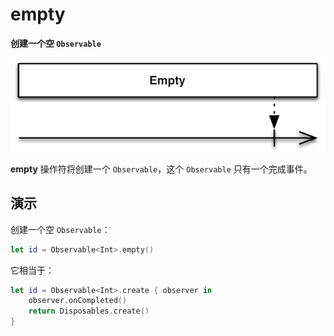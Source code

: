 # empty

**创建一个空 `Observable`**

![](../.gitbook/assets/empty.png)

**empty** 操作符将创建一个 `Observable`，这个 `Observable` 只有一个完成事件。

## 演示

创建一个空 `Observable`：

```swift
let id = Observable<Int>.empty()
```

它相当于：

```swift
let id = Observable<Int>.create { observer in
    observer.onCompleted()
    return Disposables.create()
}
```

